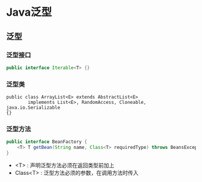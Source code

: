 # Java泛型



## 泛型



### 泛型接口

```java
public interface Iterable<T> {}
```

### 泛型类

```
public class ArrayList<E> extends AbstractList<E>
        implements List<E>, RandomAccess, Cloneable, java.io.Serializable
{}
```

### 泛型方法



```java
public interface BeanFactory {
    <T> T getBean(String name, Class<T> requiredType) throws BeansException;
}
```

- \<T\> : 声明泛型方法必须在返回类型前加上
- Class\<T\> : 泛型方法必须的参数，在调用方法时传入